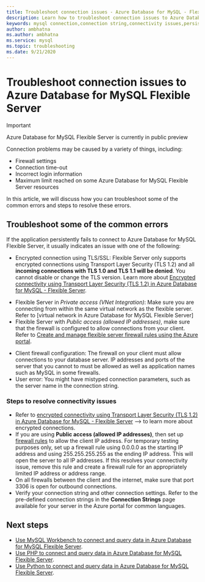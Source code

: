 ```yaml
---
title: Troubleshoot connection issues - Azure Database for MySQL - Flexible Server
description: Learn how to troubleshoot connection issues to Azure Database for MySQL Flexible Server.
keywords: mysql connection,connection string,connectivity issues,persistent error,connection error
author: ambhatna
ms.author: ambhatna
ms.service: mysql
ms.topic: troubleshooting
ms.date: 9/21/2020
---
```


# Troubleshoot connection issues to Azure Database for MySQL Flexible Server

> [!IMPORTANT] 
> Azure Database for MySQL Flexible Server is currently in public preview

Connection problems may be caused by a variety of things, including:

* Firewall settings
* Connection time-out
* Incorrect login information
* Maximum limit reached on some Azure Database for MySQL Flexible Server resources

In this article, we will discuss how you can troubleshoot some of the common errors and steps to resolve these errors.

## Troubleshoot some of the common errors

If the application persistently fails to connect to Azure Database for MySQL Flexible Server, it usually indicates an issue with one of the following:

* Encrypted connection using TLS/SSL: Flexible Server only supports encrypted connections using Transport Layer Security (TLS 1.2) and all **incoming connections with TLS 1.0 and TLS 1.1 will be denied**. You cannot disable or change the TLS version. Learn more about [Encrypted connectivity using Transport Layer Security (TLS 1.2) in Azure Database for MySQL - Flexible Server](./how-to-connect-tls-ssl.md).
- Flexible Server in *Private access (VNet Integration)*: Make sure you are connecting from within the same virtual network as the flexible server. Refer to [virtual network in Azure Database for MySQL Flexible Server]<!--(./concepts-networking-virtual-network.md)-->
- Flexible Server with *Public access (allowed IP addresses)*, make sure that the firewall is configured to allow connections from your client. Refer to [Create and manage flexible server firewall rules using the Azure portal](./how-to-manage-firewall-portal.md).
* Client firewall configuration: The firewall on your client must allow connections to your database server. IP addresses and ports of the server that you cannot to must be allowed as well as application names such as MySQL in some firewalls.
* User error: You might have mistyped connection parameters, such as the server name in the connection string.

### Steps to resolve connectivity issues

* Refer to [encrypted connectivity using Transport Layer Security (TLS 1.2) in Azure Database for MySQL - Flexible Server](./how-to-connect-tls-ssl.md) --> to learn more about encrypted connections.
* If you are using **Public access (allowed IP addresses)**, then set up [firewall rules](./how-to-manage-firewall-portal.md) to allow the client IP address. For temporary testing purposes only, set up a firewall rule using 0.0.0.0 as the starting IP address and using 255.255.255.255 as the ending IP address. This will open the server to all IP addresses. If this resolves your connectivity issue, remove this rule and create a firewall rule for an appropriately limited IP address or address range.
* On all firewalls between the client and the internet, make sure that port 3306 is open for outbound connections.
* Verify your connection string and other connection settings. Refer to the pre-defined connection strings in the **Connection Strings** page available for your server in the Azure portal for common languages.

## Next steps
- [Use MySQL Workbench to connect and query data in Azure Database for MySQL Flexible Server](./connect-workbench.md).
- [Use PHP to connect and query data in Azure Database for MySQL Flexible Server](./connect-php.md).
- [Use Python to connect and query data in Azure Database for MySQL Flexible Server](./connect-python.md).
